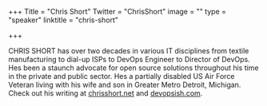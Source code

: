 +++
Title = "Chris Short"
Twitter = "ChrisShort"
image = ""
type = "speaker"
linktitle = "chris-short"

+++

CHRIS SHORT has over two decades in various IT disciplines from
textile manufacturing to dial-up ISPs to DevOps Engineer to Director
of DevOps. Hes been a staunch advocate for open source solutions
throughout his time in the private and public sector. Hes a partially
disabled US Air Force Veteran living with his wife and son in Greater
Metro Detroit, Michigan. Check out his writing at
[chrisshort.net](chrisshort.net)
and
[devopsish.com](devopsish.com).


